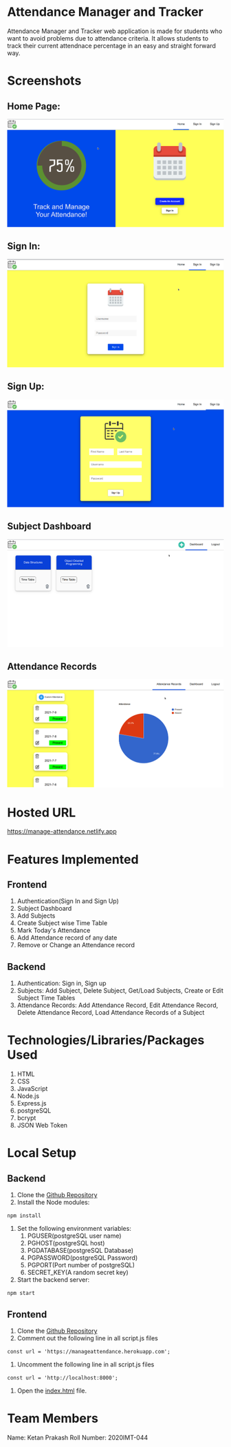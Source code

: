 # Attendance Manager and Tracker
Attendance Manager and Tracker web application is made for students who want to avoid problems due to attendance criteria. It allows students to track their current attendnace percentage in an easy and straight forward way.

# Screenshots

## Home Page: 
![Home Page](./assets/Screenshots/Home-Page.png)

## Sign In:
![Sign In](./assets/Screenshots/SignIn.png)

## Sign Up:
![Sign Up](./assets/Screenshots/SignUp.png)

## Subject Dashboard
![Dashboard](./assets/Screenshots/Dashboard.png)

## Attendance Records

![Attendance Records](./assets/Screenshots/Records.png)


# Hosted URL
https://manage-attendance.netlify.app

# Features Implemented
## Frontend
1. Authentication(Sign In and Sign Up)
1. Subject Dashboard
1. Add Subjects
1. Create Subject wise Time Table
1. Mark Today's Attendance
1. Add Attendance record of any date
1. Remove or Change an Attendance record 

## Backend
1. Authentication: Sign in, Sign up
1. Subjects: Add Subject, Delete Subject, Get/Load Subjects, Create or Edit Subject Time Tables
1. Attendance Records: Add Attendance Record, Edit Attendance Record, Delete Attendance Record, Load Attendance Records of a Subject


# Technologies/Libraries/Packages Used
1. HTML
1. CSS
1. JavaScript
1. Node.js
1. Express.js
1. postgreSQL
1. bcrypt
1. JSON Web Token

# Local Setup
## Backend
1. Clone the [Github Repository](https://github.com/ketanprakash/manage-attendance-backend)
1. Install the Node modules: 
``` 
npm install
```
1. Set the following environment variables:
    1. PGUSER(postgreSQL user name)
    1. PGHOST(postgreSQL host)
    1. PGDATABASE(postgreSQL Database)
    1. PGPASSWORD(postgreSQL Password)
    1. PGPORT(Port number of postgreSQL)
    1. SECRET_KEY(A random secret key)
1. Start the backend server: 
```
npm start
```

## Frontend 
1. Clone the [Github Repository](https://github.com/ketanprakash/manage-attendance-frontend)
1. Comment out the following line in all script.js files
```
const url = 'https://manageattendance.herokuapp.com';
```
1. Uncomment the following line in all script.js files
```
const url = 'http://localhost:8000';
```
1. Open the [index.html](./index.html) file.

# Team Members
Name: Ketan Prakash
Roll Number: 2020IMT-044